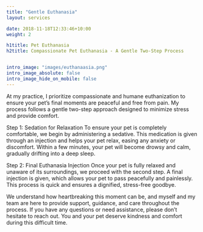```yaml
---
title: "Gentle Euthanasia"
layout: services

date: 2018-11-18T12:33:46+10:00
weight: 2

h1title: Pet Euthanasia
h2title: Compassionate Pet Euthanasia - A Gentle Two-Step Process


intro_image: "images/euthanaasia.png"
intro_image_absolute: false
intro_image_hide_on_mobile: false
---
```


At my practice, I prioritize compassionate and humane euthanization to ensure your pet’s final moments are peaceful and free from pain. My process follows a gentle two-step approach designed to minimize stress and provide comfort.

Step 1: Sedation for Relaxation
To ensure your pet is completely comfortable, we begin by administering a sedative. This medication is given through an injection and helps your pet relax, easing any anxiety or discomfort. Within a few minutes, your pet will become drowsy and calm, gradually drifting into a deep sleep.

Step 2: Final Euthanasia Injection
Once your pet is fully relaxed and unaware of its surroundings, we proceed with the second step. A final injection is given, which allows your pet to pass peacefully and painlessly. This process is quick and ensures a dignified, stress-free goodbye.

We understand how heartbreaking this moment can be, and myself and my team are here to provide support, guidance, and care throughout the process. If you have any questions or need assistance, please don’t hesitate to reach out. You and your pet deserve kindness and comfort during this difficult time.
